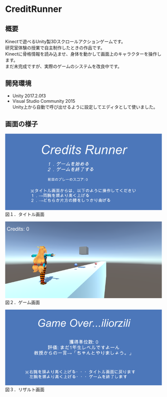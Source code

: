# CreditRunner

## 概要
Kinectで遊べるUnity製3Dスクロールアクションゲームです。  
研究室体験の授業で自主制作したときの作品です。  
Kinectに骨格情報を読み込ませ、身体を動かして画面上のキャラクターを操作します。  
まだ未完成ですが、実際のゲームのシステムを改良中です。  

## 開発環境  
* Unity 2017.2.0f3
* Visual Studio Community 2015  
    Unity上から自動で呼び出せるように設定してエディタとして使いました。

## 画面の様子  
![タイトル画面](https://github.com/Mocchaso/CreditRunner/blob/img_store/img/title.png "タイトル画面")  
図１．タイトル画面  
  
![ゲーム画面](https://github.com/Mocchaso/CreditRunner/blob/img_store/img/play_game.png "ゲーム画面")  
図２．ゲーム画面  
  
![リザルト画面](https://github.com/Mocchaso/CreditRunner/blob/img_store/img/result.png "リザルト画面")  
図３．リザルト画面  